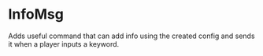 # InfoMsg
Adds useful command that can add info using the created config and sends it when a player inputs a keyword.
